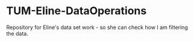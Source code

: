 # TUM-Eline-DataOperations
Repository for Eline's data set work - so she can check how I am filtering the data.
